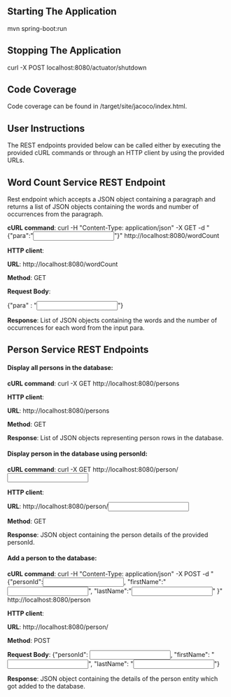 ## Starting The Application
mvn spring-boot:run

## Stopping The Application
curl -X POST localhost:8080/actuator/shutdown


## Code Coverage

Code coverage can be found in /target/site/jacoco/index.html.

 
## User Instructions
The REST endpoints provided below can be called either by executing the provided cURL commands or through an HTTP client by using the provided URLs.


## Word Count Service REST Endpoint
Rest endpoint which accepts a JSON object containing a paragraph and returns a list of JSON objects containing the words and number of occurrences from the paragraph.

**cURL command**:
curl -H "Content-Type: application/json" -X GET -d "{\"para\":\"*<input the paragraph you want to pass in>*\"}"  http://localhost:8080/wordCount

**HTTP client**:

**URL**: http://localhost:8080/wordCount

**Method**: GET

**Request Body**:

{"para" : "*<input the paragraph you want to pass in>*"}

**Response**:
List of JSON objects containing the words and the number of occurrences for each word from the input para.

## Person Service REST Endpoints
#### Display all persons in the database:

**cURL command**:
curl -X GET http://localhost:8080/persons

**HTTP client**:

**URL**: http://localhost:8080/persons

**Method**: GET

**Response**:
List of JSON objects representing person rows in the database.

#### Display person in the database using personId:

**cURL command**: curl -X GET http://localhost:8080/person/*<input personId>*

**HTTP client**:

**URL**: http://localhost:8080/person/*<input personId>*

**Method**: GET

**Response**:
JSON object containing the person details of the provided personId.

#### Add a person to the database:

**cURL command**:
curl -H "Content-Type: application/json" -X POST -d "{\"personId\":*<input personId>*, \"firstName\":\"*<input firstName>*\", \"lastName\":\"*<input LastName>*\" }"  http://localhost:8080/person

**HTTP client**:

**URL**: http://localhost:8080/person/

**Method**: POST

**Request Body**: {"personId": *<input person-id>*, "firstName": "*<input firstName>*", "lastName": "*<input LastName>*"}

**Response**:
JSON object containing the details of the person entity which got added to the database.